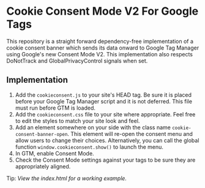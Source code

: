 # Cookie Consent Mode V2 For Google Tags

This repository is a straight forward dependency-free implementation of a cookie
consent banner which sends its data onward to Google Tag Manager using Google's
new Consent Mode V2. This implementation also respects DoNotTrack and
GlobalPrivacyControl signals when set.

## Implementation

1. Add the `cookieconsent.js` to your site's HEAD tag. Be sure it is placed
   before your Google Tag Manager script and it is not deferred. This file must
   run before GTM is loaded.
2. Add the `cookieconsent.css` file to your site where appropriate. Feel free to
   edit the styles to match your site look and feel.
3. Add an element somewhere on your side with the class name
   `cookie-consent-banner-open`. This element will re-open the consent menu and
   allow users to change their choices. Alternatively, you can call the global
   function `window.cookieconsent.show()` to launch the menu.
4. In GTM, enable Consent Mode.
5. Check the Consent Mode settings against your tags to be sure they are
   appropriately aligned.

Tip: *View the index.html for a working example.*
